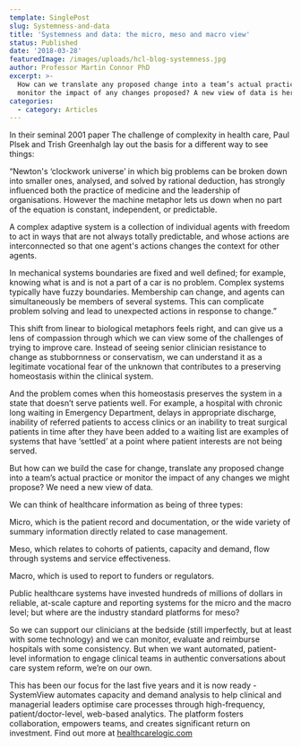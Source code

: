 ```yaml
---
template: SinglePost
slug: Systemness-and-data
title: 'Systemness and data: the micro, meso and macro view'
status: Published
date: '2018-03-28'
featuredImage: /images/uploads/hcl-blog-systemness.jpg
author: Professor Martin Connor PhD
excerpt: >-
  How can we translate any proposed change into a team’s actual practice or
  monitor the impact of any changes proposed? A new view of data is here.
categories:
  - category: Articles
---
```

In their seminal 2001 paper The challenge of complexity in health care, Paul Plsek and Trish Greenhalgh lay out the basis for a different way to see things:

“Newton's ‘clockwork universe’ in which big problems can be broken down into smaller ones, analysed, and solved by rational deduction, has strongly influenced both the practice of medicine and the leadership of organisations. However the machine metaphor lets us down when no part of the equation is constant, independent, or predictable. 

A complex adaptive system is a collection of individual agents with freedom to act in ways that are not always totally predictable, and whose actions are interconnected so that one agent's actions changes the context for other agents. 

In mechanical systems boundaries are fixed and well defined; for example, knowing what is and is not a part of a car is no problem. Complex systems typically have fuzzy boundaries. Membership can change, and agents can simultaneously be members of several systems. This can complicate problem solving and lead to unexpected actions in response to change.”

This shift from linear to biological metaphors feels right, and can give us a lens of compassion through which we can view some of the challenges of trying to improve care.  Instead of seeing senior clinician resistance to change as stubbornness or conservatism, we can understand it as a legitimate vocational fear of the unknown that contributes to a preserving homeostasis within the clinical system.

And the problem comes when this homeostasis preserves the system in a state that doesn’t serve patients well. For example, a hospital with chronic long waiting in Emergency Department, delays in appropriate discharge, inability of referred patients to access clinics or an inability to treat surgical patients in time after they have been added to a waiting list are examples of systems that have ‘settled’ at a point where patient interests are not being served.

But how can we build the case for change, translate any proposed change into a team’s actual practice or monitor the impact of any changes we might propose? We need a new view of data.

We can think of healthcare information as being of three types:

Micro, which is the patient record and documentation, or the wide variety of summary information directly related to case management.

Meso, which relates to cohorts of patients, capacity and demand, flow through systems and service effectiveness.

Macro, which is used to report to funders or regulators.

Public healthcare systems have invested hundreds of millions of dollars in reliable, at-scale capture and reporting systems for the micro and the macro level; but where are the industry standard platforms for meso?

So we can support our clinicians at the bedside (still imperfectly, but at least with some technology) and we can monitor, evaluate and reimburse hospitals with some consistency.  But when we want automated, patient-level information to engage clinical teams in authentic conversations about care system reform, we’re on our own.

This has been our focus for the last five years and it is now ready - SystemView automates capacity and demand analysis to help clinical and managerial leaders optimise care processes through high-frequency, patient/doctor-level, web-based analytics. The platform fosters collaboration, empowers teams, and creates significant return on investment. Find out more at [healthcarelogic.com](https://www.healthcarelogic.com)
